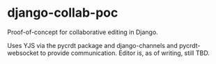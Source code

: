 # django-collab-poc

Proof-of-concept for collaborative editing in Django.

Uses YJS via the pycrdt package and django-channels and pycrdt-websocket to provide communication.
Editor is, as of writing, still TBD.
